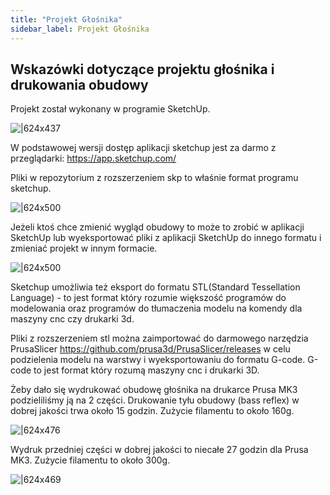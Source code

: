```yaml
---
title: "Projekt Głośnika"
sidebar_label: Projekt Głośnika
---
```


## Wskazówki dotyczące projektu głośnika i drukowania obudowy


Projekt został wykonany w programie SketchUp.

![|624x437](https://lh5.googleusercontent.com/ef2tWUcCXa5hftw2koothhTHsmV9hlpPt4J1Gziy2wErEkLSEG5KRQ2Xs6QCnvsMiakukwCmQn5Y6hNU6wbxMzPDA3bZcGxd03PsfH0NfRKqe7TZNzgCH8Ekg28A5KeOLn9qQ3vE)

W podstawowej wersji dostęp aplikacji sketchup jest za darmo z przeglądarki: https://app.sketchup.com/

Pliki w repozytorium z rozszerzeniem skp to właśnie format programu sketchup.

![|624x500](https://lh6.googleusercontent.com/-GdRQQrqLLewOXkA3xg1aP4tV3DgSMxx85J4LiWxlKsduCcfojl244wGP2vis53LShMp19UcPo9lu00oadYxRmDCprf2oRJNDyslcIwNG2rW5-gil9BlsODMtgcKmbOpeeIhNDtd)

Jeżeli ktoś chce zmienić wygląd obudowy to może to zrobić w aplikacji SketchUp lub wyeksportować pliki z aplikacji SketchUp do innego formatu i zmieniać projekt w innym formacie.

![|624x500](https://lh6.googleusercontent.com/xHFuK2n25Kge2Tw8u98gx6S932it3sHNPFO_FSVntEfFcY4eqfV2_a4U0NCSsvELYG227alHjs5zBVKu1Ca47q3tHGR4gZXSZ3kjzB-2FZDRgFeaSgOjgRLmSjnMDXbcGLVkf3Km)

Sketchup umożliwia też eksport do formatu STL(Standard Tessellation Language) - to jest format który rozumie większość programów do modelowania oraz programów do tłumaczenia modelu na komendy dla maszyny cnc czy drukarki 3d.

Pliki z rozszerzeniem stl można zaimportować do darmowego narzędzia PrusaSlicer https://github.com/prusa3d/PrusaSlicer/releases w celu podzielenia modelu na warstwy i wyeksportowaniu do formatu G-code. G-code to jest format który rozumą maszyny cnc i drukarki 3D.

Żeby dało się wydrukować obudowę głośnika na drukarce Prusa MK3 podzieliliśmy ją na 2 części. Drukowanie tyłu obudowy (bass reflex) w dobrej jakości trwa około 15 godzin. Zużycie filamentu to około 160g.

![|624x476](https://lh6.googleusercontent.com/cgNVFYY3TzOs_3rNbu8JvToySMEmRO14hftcK46KRXbkZJ13aEDDMVNQAkuADsliQCmTrx7M0PEJSzLMhHgkBplOqU5Ks83kH7TGRx8RHWhr-0DWwOvQJzrLE6EOQXHCg-jEuqOr)

Wydruk przedniej części w dobrej jakości to niecałe 27 godzin dla Prusa MK3. Zużycie filamentu to około 300g.

![|624x469](https://lh6.googleusercontent.com/7vWGIJNcohlwc9dwY9-5DJ44MFseynKC_Vg3w9gBAaZ1fpX7pvmiAxjfVmk-qnvSZlK1ZuY1wv-3vc0a0XfS4KMBdYMogaDdoFTzbfQPtvrPjebwgBWZdvtovvRzYjHyyx1eOl6E) 
